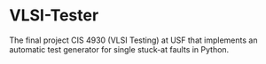 # VLSI-Tester
The final project CIS 4930 (VLSI Testing) at USF that implements an automatic test generator for single stuck-at faults in Python.
